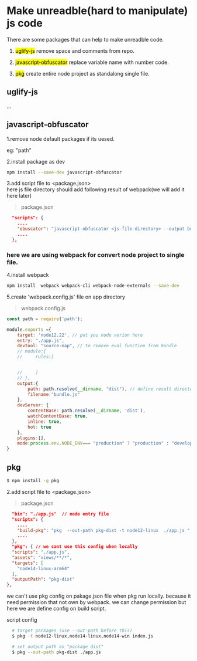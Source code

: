 
# Make unreadble(hard to manipulate) js code

There are some packages that can help to make unreadble code.    

1. <mark>uglify-js</mark> remove space and comments from repo.

2. <mark>javascript-obfuscator</mark> replace variable name with number code.

3. <mark>pkg</mark> create entire node project as standalong single file.


## uglify-js
 ...

## javascript-obfuscator

1.remove node default packages if its uesed.  

  eg: "path"

2.install package as dev

```bash
npm install --save-dev javascript-obfuscator
```

3.add script file to <package.json>     
here js file directory should add following result of webpack(we will add it here later)
>package.json  

```json
  "scripts": {
    ....
    "obuscator": "javascript-obfuscator <js-file-directory> --output built.js ",
    ....
  },
```


### here we are using webpack for convert node project to single file.

4.install webpack

```bash
npm install  webpack webpack-cli webpack-node-externals --save-dev
```

5.create 'webpack.config.js' file on app directory

> webpack.config.js

```javascript
const path = require('path');

module.exports ={
    target: 'node12.22', // put you node verion here
    entry: "./app.js",
    devtool: "source-map", // to remove eval function from bundle
    // module:{
    //     rules:[


    //     ]    
    // },
    output:{
        path: path.resolve(__dirname, "dist"), // define result directory
        filename:"bundle.js"
    },
    devServer: {
        contentBase: path.resolve(__dirname, 'dist'),
        watchContentBase: true,
        inline: true,
        hot: true
    },
    plugins:[],
    mode:process.env.NODE_ENV=== "production" ? "production" : "development"
}
```

## pkg


```bash
$ npm install -g pkg
```

2.add script file to <package.json>    

>package.json  

```json
  "bin": "./app.js"  // node entry file
  "scripts": {
    ....
    "build-pkg": "pkg  --out-path pkg-dist -t node12-linux  ./app.js ",
    ....
  },
  "pkg": { // we cant use this config when locally
  "scripts": "./app.js",
  "assets": "views/**/*",
  "targets": [
    "node14-linux-arm64"
  ],
  "outputPath": "pkg-dist"
},
```

we can't use pkg config on pakage.json file when pkg run locally.
because it need permission that not own by webpack. we can change permission but here we are define config on build script.

script config

```bash
  # target packages (use --out-path before this)
  $ pkg -t node12-linux,node14-linux,node14-win index.js

  # set output path as "package dist"
  $ pkg --out-path pkg-dist ./app.js
```
